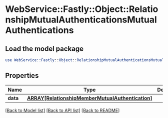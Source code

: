 # WebService::Fastly::Object::RelationshipMutualAuthenticationsMutualAuthentications

## Load the model package
```perl
use WebService::Fastly::Object::RelationshipMutualAuthenticationsMutualAuthentications;
```

## Properties
Name | Type | Description | Notes
------------ | ------------- | ------------- | -------------
**data** | [**ARRAY[RelationshipMemberMutualAuthentication]**](RelationshipMemberMutualAuthentication.md) |  | [optional] 

[[Back to Model list]](../README.md#documentation-for-models) [[Back to API list]](../README.md#documentation-for-api-endpoints) [[Back to README]](../README.md)


